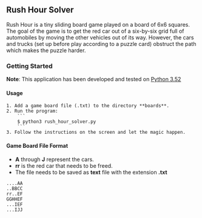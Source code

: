 ## Rush Hour Solver
Rush Hour is a tiny sliding board game played on a board of 6x6 squares.
The goal of the game is to get the red car out of a six-by-six grid full of automobiles by moving the other vehicles out of its way. 
However, the cars and trucks (set up before play according to a puzzle card) obstruct the path which makes the puzzle harder.

### Getting Started

 **Note**: This application has been developed and tested on [Python 3.52](https://www.python.org/downloads/)
  
#### Usage

    1. Add a game board file (.txt) to the directory **boards**.
    2. Run the program:
        ```
        $ python3 rush_hour_solver.py
        ```
    3. Follow the instructions on the screen and let the magic happen.


#### Game Board File Format

*  **A** through **J** represent the cars.
*  **rr** is the red car that needs to be freed.
*  The file needs to be saved as **text** file with the extension **.txt**

```
....AA
..BBCC
rr..EF
GGHHEF
...IEF
...IJJ 
 ```
 
  